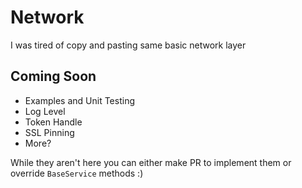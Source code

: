 # Network

I was tired of copy and pasting same basic network layer

## Coming Soon

* Examples and Unit Testing
* Log Level
* Token Handle
* SSL Pinning
* More?

While they aren't here you can either make PR to implement them or override  `BaseService` methods :)
